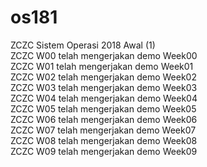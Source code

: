 # os181
ZCZC Sistem Operasi 2018 Awal (1)  
ZCZC W00 telah mengerjakan demo Week00   
ZCZC W01 telah mengerjakan demo Week01  
ZCZC W02 telah mengerjakan demo Week02  
ZCZC W03 telah mengerjakan demo Week03  
ZCZC W04 telah mengerjakan demo Week04  
ZCZC W05 telah mengerjakan demo Week05  
ZCZC W06 telah mengerjakan demo Week06  
ZCZC W07 telah mengerjakan demo Week07  
ZCZC W08 telah mengerjakan demo Week08  
ZCZC W09 telah mengerjakan demo Week09


